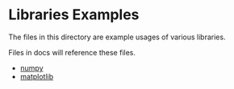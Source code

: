 # Libraries Examples

The files in this directory are example usages of various libraries.

Files in docs will reference these files.

* [numpy](../docs/numpy.md)
* [matplotlib](../docs/.md)
